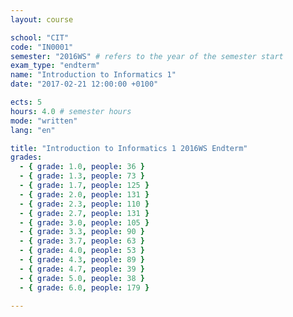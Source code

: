 ```yaml
---
layout: course

school: "CIT"
code: "IN0001"
semester: "2016WS" # refers to the year of the semester start
exam_type: "endterm"
name: "Introduction to Informatics 1"
date: "2017-02-21 12:00:00 +0100"

ects: 5
hours: 4.0 # semester hours
mode: "written"
lang: "en"

title: "Introduction to Informatics 1 2016WS Endterm"
grades:
  - { grade: 1.0, people: 36 }
  - { grade: 1.3, people: 73 }
  - { grade: 1.7, people: 125 }
  - { grade: 2.0, people: 131 }
  - { grade: 2.3, people: 110 }
  - { grade: 2.7, people: 131 }
  - { grade: 3.0, people: 105 }
  - { grade: 3.3, people: 90 }
  - { grade: 3.7, people: 63 }
  - { grade: 4.0, people: 53 }
  - { grade: 4.3, people: 89 }
  - { grade: 4.7, people: 39 }
  - { grade: 5.0, people: 38 }
  - { grade: 6.0, people: 179 }

---
```



